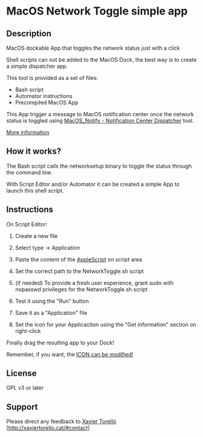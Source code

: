 # MacOS Network Toggle simple app

## Description

MacOS dockable App that toggles the network status just with a click

Shell scripts can not be added to the MacOS Dock, the best way is to create a simple dispatcher app.

This tool is provided as a set of files:
* Bash script
* Automator instructions
* Precompiled MacOS App

This App trigger a message to MacOS notification center once the network status is toggled using [MacOS_Notify - Notification Center Dispatcher](https://github.com/XaviTorello/MacOS_Notify "MacOS Notification Center Dispatcher") tool.

[More information](http://xaviertorello.cat/#portfolio "Xavier Torelló Porfolio")


## How it works?

The Bash script calls the networksetup binary to toggle the status through the command line.

With Script Editor and/or Automator it can be created a simple App to launch this shell script.


## Instructions 

On Script Editor:
1. Create a new file

2. Select type -> Application

3. Paste the content of the [AppleScript](https://github.com/XaviTorello/MacOS_NetworkToggle/NetworkToggle.scpt) on script area

4. Set the correct path to the NetworkToggle.sh script

5. (if needed) To provide a fresh user experience, grant sudo with nopasswd privileges for the NetworkToggle.sh script

6. Test it using the "Run" button

7. Save it as a "Application" file

8. Set the icon for your Applicaciton using the "Get information" section on right-click

Finally drag the resulting app to your Dock!

Remember, if you want, the [ICON can be modified!](https://support.apple.com/kb/PH13922?locale=en_US)


## License

GPL v3 or later


## Support

Please direct any feedback to [Xavier Torelló](http://xaviertorello.cat "Xavier Torelló") [http://xaviertorello.cat/#contact]
